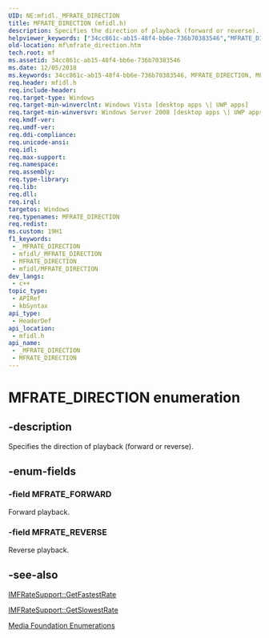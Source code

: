 ```yaml
---
UID: NE:mfidl._MFRATE_DIRECTION
title: MFRATE_DIRECTION (mfidl.h)
description: Specifies the direction of playback (forward or reverse).
helpviewer_keywords: ["34cc861c-ab15-48f4-bb6e-736b70383546","MFRATE_DIRECTION","MFRATE_DIRECTION enumeration [Media Foundation]","MFRATE_FORWARD","MFRATE_REVERSE","mf.mfrate_direction","mfidl/MFRATE_DIRECTION","mfidl/MFRATE_FORWARD","mfidl/MFRATE_REVERSE"]
old-location: mf\mfrate_direction.htm
tech.root: mf
ms.assetid: 34cc861c-ab15-48f4-bb6e-736b70383546
ms.date: 12/05/2018
ms.keywords: 34cc861c-ab15-48f4-bb6e-736b70383546, MFRATE_DIRECTION, MFRATE_DIRECTION enumeration [Media Foundation], MFRATE_FORWARD, MFRATE_REVERSE, mf.mfrate_direction, mfidl/MFRATE_DIRECTION, mfidl/MFRATE_FORWARD, mfidl/MFRATE_REVERSE
req.header: mfidl.h
req.include-header: 
req.target-type: Windows
req.target-min-winverclnt: Windows Vista [desktop apps \| UWP apps]
req.target-min-winversvr: Windows Server 2008 [desktop apps \| UWP apps]
req.kmdf-ver: 
req.umdf-ver: 
req.ddi-compliance: 
req.unicode-ansi: 
req.idl: 
req.max-support: 
req.namespace: 
req.assembly: 
req.type-library: 
req.lib: 
req.dll: 
req.irql: 
targetos: Windows
req.typenames: MFRATE_DIRECTION
req.redist: 
ms.custom: 19H1
f1_keywords:
 - _MFRATE_DIRECTION
 - mfidl/_MFRATE_DIRECTION
 - MFRATE_DIRECTION
 - mfidl/MFRATE_DIRECTION
dev_langs:
 - c++
topic_type:
 - APIRef
 - kbSyntax
api_type:
 - HeaderDef
api_location:
 - mfidl.h
api_name:
 - _MFRATE_DIRECTION
 - MFRATE_DIRECTION
---
```


# MFRATE_DIRECTION enumeration


## -description

Specifies the direction of playback (forward or reverse).

## -enum-fields

### -field MFRATE_FORWARD

Forward playback.

### -field MFRATE_REVERSE

Reverse playback.

## -see-also

<a href="/windows/desktop/api/mfidl/nf-mfidl-imfratesupport-getfastestrate">IMFRateSupport::GetFastestRate</a>



<a href="/windows/desktop/api/mfidl/nf-mfidl-imfratesupport-getslowestrate">IMFRateSupport::GetSlowestRate</a>



<a href="/windows/desktop/medfound/media-foundation-enumerations">Media Foundation Enumerations</a>

